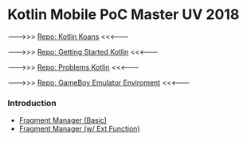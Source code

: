 # Kotlin Mobile PoC Master UV 2018

--->>>  [Repo: Kotlin Koans](https://github.com/vicboma1/Kotlin-koans)   <<<---

--->>>  [Repo: Getting Started Kotlin](https://github.com/vicboma1/GettingStartedKotlin)   <<<---

--->>>   [Repo: Problems Kotlin](https://github.com/vicboma1/Kotlin-Examples-Problems/blob/master/README.md)   <<<---

--->>>   [Repo: GameBoy Emulator Enviroment](https://github.com/vicboma1/GameBoyEmulatorEnvironment)   <<<---


### Introduction 
* [Fragment Manager (Basic)](https://github.com/vicboma1/KotlinMobilePoC_MasterUV2018/tree/master/MyApplication5)
* [Fragment Manager (w/ Ext Function)](https://github.com/vicboma1/KotlinMobilePoC_MasterUV2018/tree/master/MyApplication5Ext)
